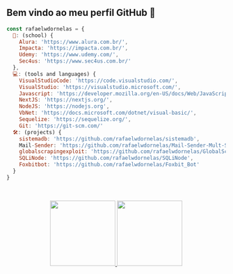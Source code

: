 

  ## Bem vindo ao meu perfil GitHub 👋
  
```javascript
const rafaelwdornelas = {
  🏢: (school) {
    Alura: 'https://www.alura.com.br/',
    Impacta: 'https://impacta.com.br/',
    Udemy: 'https://www.udemy.com/',
    Sec4us: 'https://www.sec4us.com.br/'
  },
  💻: (tools and languages) {
    VisualStudioCode: 'https://code.visualstudio.com/',
    VisualStudio: 'https://visualstudio.microsoft.com/',
    Javascript: 'https://developer.mozilla.org/en-US/docs/Web/JavaScript',
    NextJS: 'https://nextjs.org/',
    NodeJS: 'https://nodejs.org',
    VbNet: 'https://docs.microsoft.com/dotnet/visual-basic/',
    Sequelize: 'https://sequelize.org/',
    Git: 'https://git-scm.com/'
  🛠️: (projects) {
    sistemadb: 'https://github.com/rafaelwdornelas/sistemadb',
    Mail-Sender: 'https://github.com/rafaelwdornelas/Mail-Sender-Mult-Servers',
    globalscrapingexploit: 'https://github.com/rafaelwdornelas/GlobalScrapingExploit',
    SQLiNode: 'https://github.com/rafaelwdornelas/SQLiNode',
    Foxbitbot: 'https://github.com/rafaelwdornelas/Foxbit_Bot'
  }
}
```

<p><br></p>
<center>
<a href="https://github.com/rafaelwdornelas">
  <img height="150em" src="https://github-readme-stats-eight-theta.vercel.app/api?username=rafaelwdornelas&show_icons=true&theme=bear&include_all_commits=true&count_private=true"/>
  <img height="150em" src="https://github-readme-stats-eight-theta.vercel.app/api/top-langs/?username=rafaelwdornelas&layout=compact&langs_count=8&theme=bear"/>
</a>

</center>
